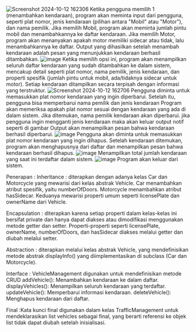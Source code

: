 ![Screenshot 2024-10-12 162306](https://github.com/user-attachments/assets/6f16974a-fc6b-4f71-87ef-b26733aeb3a9)
Ketika pengguna memilih 1 (menambahkan kendaraan), program akan meminta input dari pengguna, seperti plat nomor, jenis kendaraan (pilihan antara "Mobil" atau "Motor"), dan nama pemilik.
Jika memilih Mobil, program akan meminta jumlah pintu mobil dan menambahkannya ke daftar kendaraan.
Jika memilih Motor, program akan menanyakan apakah motor memiliki sidecar atau tidak, lalu menambahkannya ke daftar.
Output yang dihasilkan setelah menambah kendaraan adalah pesan yang menunjukkan kendaraan berhasil ditambahkan.
![image](https://github.com/user-attachments/assets/b4ae40b2-b7ea-4362-b0f9-8d2dff94e9cd)
Ketika memilih opsi ini, program akan menampilkan seluruh daftar kendaraan yang sudah ditambahkan ke dalam sistem, mencakup detail seperti plat nomor, nama pemilik, jenis kendaraan, dan properti spesifik (jumlah pintu untuk mobil, ada/tidaknya sidecar untuk motor).
Setiap kendaraan ditampilkan secara terpisah dengan informasi yang terstruktur.
![Screenshot 2024-10-12 162706](https://github.com/user-attachments/assets/99efc103-4f66-459e-9c98-30c2ae8fa65f)
Pengguna diminta untuk memasukkan plat nomor kendaraan yang ingin diperbarui. Setelah itu, pengguna bisa memperbarui nama pemilik dan jenis kendaraan
Program akan memeriksa apakah plat nomor sesuai dengan kendaraan yang ada di dalam sistem. Jika ditemukan, nama pemilik kendaraan akan diperbarui.
jika pengguna ingin mengganti jenis kendaraan maka akan keluar output notif seperti di gambar
Output akan menampilkan pesan bahwa kendaraan berhasil diperbarui.
![image](https://github.com/user-attachments/assets/7afa5e56-4d8e-42c0-9e44-77c2ef775ad3)
Pengguna akan diminta untuk memasukkan plat nomor kendaraan yang ingin dihapus. Setelah kendaraan ditemukan, program akan menghapusnya dari daftar dan menampilkan pesan bahwa kendaraan berhasil dihapus.
![image](https://github.com/user-attachments/assets/ca767113-0d23-443f-9808-df3388473614)
Menampilkan total jumlah kendaraan yang saat ini terdaftar dalam sistem.
![image](https://github.com/user-attachments/assets/2dee46b3-197e-49f0-9446-44e61d7a7902)
Program akan keluar dari sistem.


Penerapan :
Inheritance : diterapkan dengan adanya kelas Car dan Motorcycle yang mewarisi dari kelas abstrak Vehicle.
Car menambahkan atribut spesifik, yaitu numberOfDoors.
Motorcycle menambahkan atribut hasSidecar.
Keduanya mewarisi properti umum seperti licensePlate dan ownerName dari Vehicle.

Encapsulation : diterapkan karena setiap properti dalam kelas-kelas ini bersifat private dan hanya dapat diakses atau dimodifikasi menggunakan metode getter dan setter.
Properti-properti seperti licensePlate, ownerName, numberOfDoors, dan hasSidecar diakses melalui getter dan diubah melalui setter.

Abstraction : diterapkan melalui kelas abstrak Vehicle, yang mendefinisikan metode abstrak displayInfo() yang diimplementasikan di subclass (Car dan Motorcycle).

Interface : VehicleManagement digunakan untuk mendefinisikan metode CRUD
addVehicle(): Menambahkan kendaraan ke dalam daftar.
displayVehicles(): Menampilkan seluruh kendaraan yang terdaftar.
updateVehicle(): Memperbarui informasi kendaraan.
deleteVehicle(): Menghapus kendaraan dari daftar.

Final :Kata kunci final digunakan dalam kelas TrafficManagement untuk mendeklarasikan list vehicles sebagai final, yang berarti referensi ke objek list tidak dapat diubah setelah inisialisasi.
